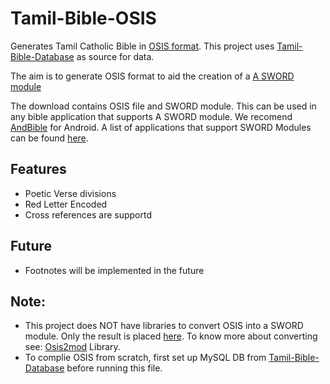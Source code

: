 # Tamil-Bible-OSIS
Generates Tamil Catholic Bible in [OSIS format](http://crosswire.org/osis/). This project uses [Tamil-Bible-Database](https://github.com/jayarathina/Tamil-Bible-Database) as source for data.

The aim is to generate OSIS format to aid the creation of a [A SWORD module](https://www.crosswire.org/sword/develop/swordmodule/)

The download contains OSIS file and SWORD module. This can be used in any bible application that supports A SWORD module. We recomend [AndBible](https://andbible.github.io) for Android. A list of applications that support SWORD Modules can be found [here](https://www.crosswire.org/applications/).

## Features
* Poetic Verse divisions
* Red Letter Encoded
* Cross references are supportd

## Future
* Footnotes will be implemented in the future

## Note:
* This project does NOT have libraries to convert OSIS into a SWORD module. Only the result is placed [here](Output/TAMCT-CE.zip). To know more about converting see: [Osis2mod](https://wiki.crosswire.org/Osis2mod) Library.
* To complie OSIS from scratch, first set up MySQL DB from [Tamil-Bible-Database](https://github.com/jayarathina/Tamil-Bible-Database) before running this file.
